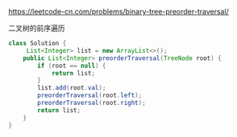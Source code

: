 https://leetcode-cn.com/problems/binary-tree-preorder-traversal/

二叉树的前序遍历

```java
class Solution {
     List<Integer> list = new ArrayList<>();
    public List<Integer> preorderTraversal(TreeNode root) {
        if (root == null) {
            return list;
        }
        list.add(root.val);
        preorderTraversal(root.left);
        preorderTraversal(root.right);
        return list;
    }
}
```